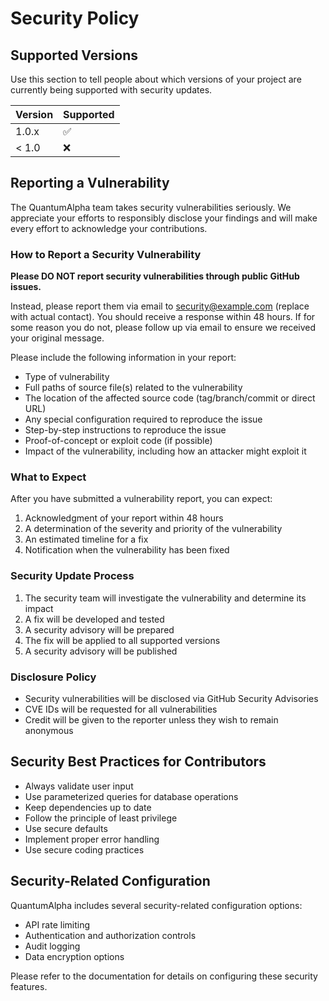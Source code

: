 # Security Policy

## Supported Versions

Use this section to tell people about which versions of your project are currently being supported with security updates.

| Version | Supported          |
| ------- | ------------------ |
| 1.0.x   | :white_check_mark: |
| < 1.0   | :x:                |

## Reporting a Vulnerability

The QuantumAlpha team takes security vulnerabilities seriously. We appreciate your efforts to responsibly disclose your findings and will make every effort to acknowledge your contributions.

### How to Report a Security Vulnerability

**Please DO NOT report security vulnerabilities through public GitHub issues.**

Instead, please report them via email to security@example.com (replace with actual contact). You should receive a response within 48 hours. If for some reason you do not, please follow up via email to ensure we received your original message.

Please include the following information in your report:

- Type of vulnerability
- Full paths of source file(s) related to the vulnerability
- The location of the affected source code (tag/branch/commit or direct URL)
- Any special configuration required to reproduce the issue
- Step-by-step instructions to reproduce the issue
- Proof-of-concept or exploit code (if possible)
- Impact of the vulnerability, including how an attacker might exploit it

### What to Expect

After you have submitted a vulnerability report, you can expect:

1. Acknowledgment of your report within 48 hours
2. A determination of the severity and priority of the vulnerability
3. An estimated timeline for a fix
4. Notification when the vulnerability has been fixed

### Security Update Process

1. The security team will investigate the vulnerability and determine its impact
2. A fix will be developed and tested
3. A security advisory will be prepared
4. The fix will be applied to all supported versions
5. A security advisory will be published

### Disclosure Policy

- Security vulnerabilities will be disclosed via GitHub Security Advisories
- CVE IDs will be requested for all vulnerabilities
- Credit will be given to the reporter unless they wish to remain anonymous

## Security Best Practices for Contributors

- Always validate user input
- Use parameterized queries for database operations
- Keep dependencies up to date
- Follow the principle of least privilege
- Use secure defaults
- Implement proper error handling
- Use secure coding practices

## Security-Related Configuration

QuantumAlpha includes several security-related configuration options:

- API rate limiting
- Authentication and authorization controls
- Audit logging
- Data encryption options

Please refer to the documentation for details on configuring these security features.

